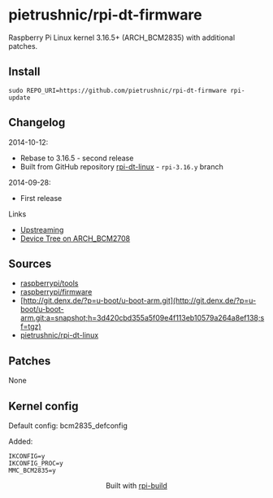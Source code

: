 pietrushnic/rpi-dt-firmware
==========

Raspberry Pi Linux kernel 3.16.5+ (ARCH_BCM2835) with additional patches.

Install
-------

```text
sudo REPO_URI=https://github.com/pietrushnic/rpi-dt-firmware rpi-update
```




Changelog
---------
2014-10-12:
* Rebase to 3.16.5 - second release
* Built from GitHub repository [rpi-dt-linux](https://github.com/pietrushnic/rpi-dt-linux.git) - `rpi-3.16.y` branch

2014-09-28:
* First release

Links
* [Upstreaming](https://github.com/raspberrypi/linux/wiki/Upstreaming)
* [Device Tree on ARCH_BCM2708](https://github.com/raspberrypi/linux/wiki/Device-Tree-on-ARCH_BCM2708)


Sources
-------
* [raspberrypi/tools](https://github.com/raspberrypi/tools/archive/2324612605316a64f9daae33712e5afe762cf995.tar.gz)
* [raspberrypi/firmware](https://github.com/raspberrypi/firmware/archive/c786f85ea2495ca8ae239fb9575fbc1d85fb381e.tar.gz)
* [http://git.denx.de/?p=u-boot/u-boot-arm.git](http://git.denx.de/?p=u-boot/u-boot-arm.git;a=snapshot;h=3d420cbd355a5f09e4f113eb10579a264a8ef138;sf=tgz)
* [pietrushnic/rpi-dt-linux](https://github.com/pietrushnic/rpi-dt-linux/archive/1006e0fe1953ca53a1aabaaddf45c9b154ec4a93.tar.gz)


Patches
--------
None

Kernel config
-------------
Default config: bcm2835_defconfig



Added:
```text
IKCONFIG=y
IKCONFIG_PROC=y
MMC_BCM2835=y
```


<p align="center">Built with <a href="https://github.com/notro/rpi-build/wiki">rpi-build</a></p>
